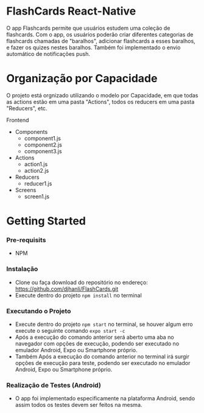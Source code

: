 # FlashCards React-Native

O app Flashcards permite que usuários estudem uma coleção de flashcards. Com o app, os usuários poderão criar diferentes categorias de flashcards chamadas de "baralhos", adicionar flashcards a esses baralhos, e fazer os quizes nestes baralhos. Também foi implementado o envio automático de notificações push.

# Organização por Capacidade

O projeto está orgnizado utilizando o modelo por Capacidade, em que todas as actions estão em uma pasta "Actions", todos os reducers em uma pasta "Reducers", etc.

Frontend

-   Components
    -   component1.js
    -   component2.js
    -   component3.js
-   Actions
    -   action1.js
    -   action2.js
-   Reducers
    -   reducer1.js
-   Screens
    -   screen1.js

# Getting Started

### Pre-requisits

-   NPM

### Instalação

-   Clone ou faça download do repositório no endereço: https://github.com/djhanlj/FlashCards.git
-   Execute dentro do projeto `npm install` no terminal

### Executando o Projeto

-   Execute dentro do projeto `npm start` no terminal, se houver algum erro execute o seguinte comando `expo start -c`
-   Após a execução do comando anterior será aberto uma aba no navegador com opções de execução, podendo ser executado no emulador Android, Expo ou Smartphone próprio.
-   Também Após a execução do comando anterior no terminal irá surgir opções de execução para teste, podendo ser executado no emulador Android, Expo ou Smartphone próprio.

### Realização de Testes (Android)

-   O app foi implementado especificamente na plataforma Android, sendo assim todos os testes devem ser feitos na mesma.
